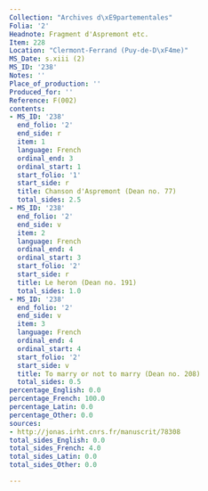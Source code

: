 ```yaml
---
Collection: "Archives d\xE9partementales"
Folia: '2'
Headnote: Fragment d'Aspremont etc.
Item: 228
Location: "Clermont-Ferrand (Puy-de-D\xF4me)"
MS_Date: s.xiii (2)
MS_ID: '238'
Notes: ''
Place_of_production: ''
Produced_for: ''
Reference: F(002)
contents:
- MS_ID: '238'
  end_folio: '2'
  end_side: r
  item: 1
  language: French
  ordinal_end: 3
  ordinal_start: 1
  start_folio: '1'
  start_side: r
  title: Chanson d'Aspremont (Dean no. 77)
  total_sides: 2.5
- MS_ID: '238'
  end_folio: '2'
  end_side: v
  item: 2
  language: French
  ordinal_end: 4
  ordinal_start: 3
  start_folio: '2'
  start_side: r
  title: Le heron (Dean no. 191)
  total_sides: 1.0
- MS_ID: '238'
  end_folio: '2'
  end_side: v
  item: 3
  language: French
  ordinal_end: 4
  ordinal_start: 4
  start_folio: '2'
  start_side: v
  title: To marry or not to marry (Dean no. 208)
  total_sides: 0.5
percentage_English: 0.0
percentage_French: 100.0
percentage_Latin: 0.0
percentage_Other: 0.0
sources:
- http://jonas.irht.cnrs.fr/manuscrit/78308
total_sides_English: 0.0
total_sides_French: 4.0
total_sides_Latin: 0.0
total_sides_Other: 0.0

---
```

